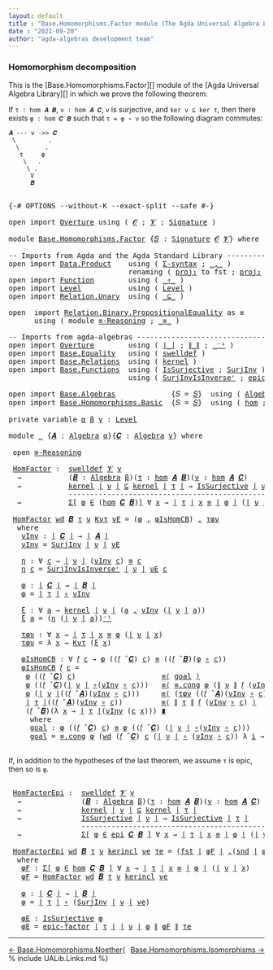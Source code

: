 ```yaml
---
layout: default
title : "Base.Homomorphisms.Factor module (The Agda Universal Algebra Library)"
date : "2021-09-20"
author: "agda-algebras development team"
---
```


### <a id="homomorphism-decomposition">Homomorphism decomposition</a>

This is the [Base.Homomorphisms.Factor][] module of the [Agda Universal Algebra Library][] in which we prove the following theorem:

If `τ : hom 𝑨 𝑩`, `ν : hom 𝑨 𝑪`, `ν` is surjective, and `ker ν ⊆ ker τ`, then there exists `φ : hom 𝑪 𝑩` such that `τ = φ ∘ ν` so the following diagram commutes:

```
𝑨 --- ν ->> 𝑪
 \         .
  \       .
   τ     φ
    \   .
     \ .
      V
      𝑩
```

<pre class="Agda">

<a id="642" class="Symbol">{-#</a> <a id="646" class="Keyword">OPTIONS</a> <a id="654" class="Pragma">--without-K</a> <a id="666" class="Pragma">--exact-split</a> <a id="680" class="Pragma">--safe</a> <a id="687" class="Symbol">#-}</a>

<a id="692" class="Keyword">open</a> <a id="697" class="Keyword">import</a> <a id="704" href="Overture.html" class="Module">Overture</a> <a id="713" class="Keyword">using</a> <a id="719" class="Symbol">(</a> <a id="721" href="Overture.Signatures.html#648" class="Generalizable">𝓞</a> <a id="723" class="Symbol">;</a> <a id="725" href="Overture.Signatures.html#650" class="Generalizable">𝓥</a> <a id="727" class="Symbol">;</a> <a id="729" href="Overture.Signatures.html#3291" class="Function">Signature</a> <a id="739" class="Symbol">)</a>

<a id="742" class="Keyword">module</a> <a id="749" href="Base.Homomorphisms.Factor.html" class="Module">Base.Homomorphisms.Factor</a> <a id="775" class="Symbol">{</a><a id="776" href="Base.Homomorphisms.Factor.html#776" class="Bound">𝑆</a> <a id="778" class="Symbol">:</a> <a id="780" href="Overture.Signatures.html#3291" class="Function">Signature</a> <a id="790" href="Overture.Signatures.html#648" class="Generalizable">𝓞</a> <a id="792" href="Overture.Signatures.html#650" class="Generalizable">𝓥</a><a id="793" class="Symbol">}</a> <a id="795" class="Keyword">where</a>

<a id="802" class="Comment">-- Imports from Agda and the Agda Standard Library ---------------------------------------</a>
<a id="893" class="Keyword">open</a> <a id="898" class="Keyword">import</a> <a id="905" href="Data.Product.html" class="Module">Data.Product</a>    <a id="921" class="Keyword">using</a> <a id="927" class="Symbol">(</a> <a id="929" href="Data.Product.html#916" class="Function">Σ-syntax</a> <a id="938" class="Symbol">;</a> <a id="940" href="Agda.Builtin.Sigma.html#236" class="InductiveConstructor Operator">_,_</a> <a id="944" class="Symbol">)</a>
                            <a id="974" class="Keyword">renaming</a> <a id="983" class="Symbol">(</a> <a id="985" href="Agda.Builtin.Sigma.html#252" class="Field">proj₁</a> <a id="991" class="Symbol">to</a> <a id="994" class="Field">fst</a> <a id="998" class="Symbol">;</a> <a id="1000" href="Agda.Builtin.Sigma.html#264" class="Field">proj₂</a> <a id="1006" class="Symbol">to</a> <a id="1009" class="Field">snd</a> <a id="1013" class="Symbol">)</a>
<a id="1015" class="Keyword">open</a> <a id="1020" class="Keyword">import</a> <a id="1027" href="Function.html" class="Module">Function</a>        <a id="1043" class="Keyword">using</a> <a id="1049" class="Symbol">(</a> <a id="1051" href="Function.Base.html#1031" class="Function Operator">_∘_</a> <a id="1055" class="Symbol">)</a>
<a id="1057" class="Keyword">open</a> <a id="1062" class="Keyword">import</a> <a id="1069" href="Level.html" class="Module">Level</a>           <a id="1085" class="Keyword">using</a> <a id="1091" class="Symbol">(</a> <a id="1093" href="Agda.Primitive.html#597" class="Postulate">Level</a> <a id="1099" class="Symbol">)</a>
<a id="1101" class="Keyword">open</a> <a id="1106" class="Keyword">import</a> <a id="1113" href="Relation.Unary.html" class="Module">Relation.Unary</a>  <a id="1129" class="Keyword">using</a> <a id="1135" class="Symbol">(</a> <a id="1137" href="Relation.Unary.html#1742" class="Function Operator">_⊆_</a> <a id="1141" class="Symbol">)</a>

<a id="1144" class="Keyword">open</a>  <a id="1150" class="Keyword">import</a> <a id="1157" href="Relation.Binary.PropositionalEquality.html" class="Module">Relation.Binary.PropositionalEquality</a> <a id="1195" class="Symbol">as</a> <a id="1198" class="Module">≡</a>
      <a id="1206" class="Keyword">using</a> <a id="1212" class="Symbol">(</a> <a id="1214" class="Keyword">module</a> <a id="1221" href="Relation.Binary.PropositionalEquality.Core.html#2708" class="Module">≡-Reasoning</a> <a id="1233" class="Symbol">;</a> <a id="1235" href="Agda.Builtin.Equality.html#151" class="Datatype Operator">_≡_</a> <a id="1239" class="Symbol">)</a>

<a id="1242" class="Comment">-- Imports from agda-algebras --------------------------------------------------------------</a>
<a id="1335" class="Keyword">open</a> <a id="1340" class="Keyword">import</a> <a id="1347" href="Overture.html" class="Module">Overture</a>        <a id="1363" class="Keyword">using</a> <a id="1369" class="Symbol">(</a> <a id="1371" href="Overture.Basic.html#4326" class="Function Operator">∣_∣</a> <a id="1375" class="Symbol">;</a> <a id="1377" href="Overture.Basic.html#4364" class="Function Operator">∥_∥</a> <a id="1381" class="Symbol">;</a> <a id="1383" href="Overture.Basic.html#4920" class="Function Operator">_⁻¹</a> <a id="1387" class="Symbol">)</a>
<a id="1389" class="Keyword">open</a> <a id="1394" class="Keyword">import</a> <a id="1401" href="Base.Equality.html" class="Module">Base.Equality</a>   <a id="1417" class="Keyword">using</a> <a id="1423" class="Symbol">(</a> <a id="1425" href="Base.Equality.Welldefined.html#2509" class="Function">swelldef</a> <a id="1434" class="Symbol">)</a>
<a id="1436" class="Keyword">open</a> <a id="1441" class="Keyword">import</a> <a id="1448" href="Base.Relations.html" class="Module">Base.Relations</a>  <a id="1464" class="Keyword">using</a> <a id="1470" class="Symbol">(</a> <a id="1472" href="Base.Relations.Discrete.html#5095" class="Function">kernel</a> <a id="1479" class="Symbol">)</a>
<a id="1481" class="Keyword">open</a> <a id="1486" class="Keyword">import</a> <a id="1493" href="Base.Functions.html" class="Module">Base.Functions</a>  <a id="1509" class="Keyword">using</a> <a id="1515" class="Symbol">(</a> <a id="1517" href="Base.Functions.Surjective.html#1715" class="Function">IsSurjective</a> <a id="1530" class="Symbol">;</a> <a id="1532" href="Base.Functions.Surjective.html#2390" class="Function">SurjInv</a> <a id="1540" class="Symbol">)</a>
                            <a id="1570" class="Keyword">using</a> <a id="1576" class="Symbol">(</a> <a id="1578" href="Base.Functions.Surjective.html#2701" class="Function">SurjInvIsInverseʳ</a> <a id="1596" class="Symbol">;</a> <a id="1598" href="Base.Functions.Surjective.html#2890" class="Function">epic-factor</a> <a id="1610" class="Symbol">)</a>

<a id="1613" class="Keyword">open</a> <a id="1618" class="Keyword">import</a> <a id="1625" href="Base.Algebras.html" class="Module">Base.Algebras</a>             <a id="1651" class="Symbol">{</a><a id="1652" class="Argument">𝑆</a> <a id="1654" class="Symbol">=</a> <a id="1656" href="Base.Homomorphisms.Factor.html#776" class="Bound">𝑆</a><a id="1657" class="Symbol">}</a>  <a id="1660" class="Keyword">using</a> <a id="1666" class="Symbol">(</a> <a id="1668" href="Base.Algebras.Basic.html#2774" class="Function">Algebra</a> <a id="1676" class="Symbol">;</a> <a id="1678" href="Base.Algebras.Basic.html#5783" class="Function Operator">_̂_</a><a id="1681" class="Symbol">)</a>
<a id="1683" class="Keyword">open</a> <a id="1688" class="Keyword">import</a> <a id="1695" href="Base.Homomorphisms.Basic.html" class="Module">Base.Homomorphisms.Basic</a>  <a id="1721" class="Symbol">{</a><a id="1722" class="Argument">𝑆</a> <a id="1724" class="Symbol">=</a> <a id="1726" href="Base.Homomorphisms.Factor.html#776" class="Bound">𝑆</a><a id="1727" class="Symbol">}</a>  <a id="1730" class="Keyword">using</a> <a id="1736" class="Symbol">(</a> <a id="1738" href="Base.Homomorphisms.Basic.html#2734" class="Function">hom</a> <a id="1742" class="Symbol">;</a> <a id="1744" href="Base.Homomorphisms.Basic.html#4290" class="Function">epi</a> <a id="1748" class="Symbol">)</a>

<a id="1751" class="Keyword">private</a> <a id="1759" class="Keyword">variable</a> <a id="1768" href="Base.Homomorphisms.Factor.html#1768" class="Generalizable">α</a> <a id="1770" href="Base.Homomorphisms.Factor.html#1770" class="Generalizable">β</a> <a id="1772" href="Base.Homomorphisms.Factor.html#1772" class="Generalizable">γ</a> <a id="1774" class="Symbol">:</a> <a id="1776" href="Agda.Primitive.html#597" class="Postulate">Level</a>

<a id="1783" class="Keyword">module</a> <a id="1790" href="Base.Homomorphisms.Factor.html#1790" class="Module">_</a> <a id="1792" class="Symbol">{</a><a id="1793" href="Base.Homomorphisms.Factor.html#1793" class="Bound">𝑨</a> <a id="1795" class="Symbol">:</a> <a id="1797" href="Base.Algebras.Basic.html#2774" class="Function">Algebra</a> <a id="1805" href="Base.Homomorphisms.Factor.html#1768" class="Generalizable">α</a><a id="1806" class="Symbol">}{</a><a id="1808" href="Base.Homomorphisms.Factor.html#1808" class="Bound">𝑪</a> <a id="1810" class="Symbol">:</a> <a id="1812" href="Base.Algebras.Basic.html#2774" class="Function">Algebra</a> <a id="1820" href="Base.Homomorphisms.Factor.html#1772" class="Generalizable">γ</a><a id="1821" class="Symbol">}</a> <a id="1823" class="Keyword">where</a>

 <a id="1831" class="Keyword">open</a> <a id="1836" href="Relation.Binary.PropositionalEquality.Core.html#2708" class="Module">≡-Reasoning</a>

 <a id="1850" href="Base.Homomorphisms.Factor.html#1850" class="Function">HomFactor</a> <a id="1860" class="Symbol">:</a>  <a id="1863" href="Base.Equality.Welldefined.html#2509" class="Function">swelldef</a> <a id="1872" href="Base.Homomorphisms.Factor.html#792" class="Bound">𝓥</a> <a id="1874" href="Base.Homomorphisms.Factor.html#1820" class="Bound">γ</a>
  <a id="1878" class="Symbol">→</a>           <a id="1890" class="Symbol">(</a><a id="1891" href="Base.Homomorphisms.Factor.html#1891" class="Bound">𝑩</a> <a id="1893" class="Symbol">:</a> <a id="1895" href="Base.Algebras.Basic.html#2774" class="Function">Algebra</a> <a id="1903" href="Base.Homomorphisms.Factor.html#1770" class="Generalizable">β</a><a id="1904" class="Symbol">)(</a><a id="1906" href="Base.Homomorphisms.Factor.html#1906" class="Bound">τ</a> <a id="1908" class="Symbol">:</a> <a id="1910" href="Base.Homomorphisms.Basic.html#2734" class="Function">hom</a> <a id="1914" href="Base.Homomorphisms.Factor.html#1793" class="Bound">𝑨</a> <a id="1916" href="Base.Homomorphisms.Factor.html#1891" class="Bound">𝑩</a><a id="1917" class="Symbol">)(</a><a id="1919" href="Base.Homomorphisms.Factor.html#1919" class="Bound">ν</a> <a id="1921" class="Symbol">:</a> <a id="1923" href="Base.Homomorphisms.Basic.html#2734" class="Function">hom</a> <a id="1927" href="Base.Homomorphisms.Factor.html#1793" class="Bound">𝑨</a> <a id="1929" href="Base.Homomorphisms.Factor.html#1808" class="Bound">𝑪</a><a id="1930" class="Symbol">)</a>
  <a id="1934" class="Symbol">→</a>           <a id="1946" href="Base.Relations.Discrete.html#5095" class="Function">kernel</a> <a id="1953" href="Overture.Basic.html#4326" class="Function Operator">∣</a> <a id="1955" href="Base.Homomorphisms.Factor.html#1919" class="Bound">ν</a> <a id="1957" href="Overture.Basic.html#4326" class="Function Operator">∣</a> <a id="1959" href="Relation.Unary.html#1742" class="Function Operator">⊆</a> <a id="1961" href="Base.Relations.Discrete.html#5095" class="Function">kernel</a> <a id="1968" href="Overture.Basic.html#4326" class="Function Operator">∣</a> <a id="1970" href="Base.Homomorphisms.Factor.html#1906" class="Bound">τ</a> <a id="1972" href="Overture.Basic.html#4326" class="Function Operator">∣</a> <a id="1974" class="Symbol">→</a> <a id="1976" href="Base.Functions.Surjective.html#1715" class="Function">IsSurjective</a> <a id="1989" href="Overture.Basic.html#4326" class="Function Operator">∣</a> <a id="1991" href="Base.Homomorphisms.Factor.html#1919" class="Bound">ν</a> <a id="1993" href="Overture.Basic.html#4326" class="Function Operator">∣</a>
              <a id="2009" class="Comment">-----------------------------------------------------</a>
  <a id="2065" class="Symbol">→</a>           <a id="2077" href="Data.Product.html#916" class="Function">Σ[</a> <a id="2080" href="Base.Homomorphisms.Factor.html#2080" class="Bound">φ</a> <a id="2082" href="Data.Product.html#916" class="Function">∈</a> <a id="2084" class="Symbol">(</a><a id="2085" href="Base.Homomorphisms.Basic.html#2734" class="Function">hom</a> <a id="2089" href="Base.Homomorphisms.Factor.html#1808" class="Bound">𝑪</a> <a id="2091" href="Base.Homomorphisms.Factor.html#1891" class="Bound">𝑩</a><a id="2092" class="Symbol">)</a><a id="2093" href="Data.Product.html#916" class="Function">]</a> <a id="2095" class="Symbol">∀</a> <a id="2097" href="Base.Homomorphisms.Factor.html#2097" class="Bound">x</a> <a id="2099" class="Symbol">→</a> <a id="2101" href="Overture.Basic.html#4326" class="Function Operator">∣</a> <a id="2103" href="Base.Homomorphisms.Factor.html#1906" class="Bound">τ</a> <a id="2105" href="Overture.Basic.html#4326" class="Function Operator">∣</a> <a id="2107" href="Base.Homomorphisms.Factor.html#2097" class="Bound">x</a> <a id="2109" href="Agda.Builtin.Equality.html#151" class="Datatype Operator">≡</a> <a id="2111" href="Overture.Basic.html#4326" class="Function Operator">∣</a> <a id="2113" href="Base.Homomorphisms.Factor.html#2080" class="Bound">φ</a> <a id="2115" href="Overture.Basic.html#4326" class="Function Operator">∣</a> <a id="2117" class="Symbol">(</a><a id="2118" href="Overture.Basic.html#4326" class="Function Operator">∣</a> <a id="2120" href="Base.Homomorphisms.Factor.html#1919" class="Bound">ν</a> <a id="2122" href="Overture.Basic.html#4326" class="Function Operator">∣</a> <a id="2124" href="Base.Homomorphisms.Factor.html#2097" class="Bound">x</a><a id="2125" class="Symbol">)</a>

 <a id="2129" href="Base.Homomorphisms.Factor.html#1850" class="Function">HomFactor</a> <a id="2139" href="Base.Homomorphisms.Factor.html#2139" class="Bound">wd</a> <a id="2142" href="Base.Homomorphisms.Factor.html#2142" class="Bound">𝑩</a> <a id="2144" href="Base.Homomorphisms.Factor.html#2144" class="Bound">τ</a> <a id="2146" href="Base.Homomorphisms.Factor.html#2146" class="Bound">ν</a> <a id="2148" href="Base.Homomorphisms.Factor.html#2148" class="Bound">Kντ</a> <a id="2152" href="Base.Homomorphisms.Factor.html#2152" class="Bound">νE</a> <a id="2155" class="Symbol">=</a> <a id="2157" class="Symbol">(</a><a id="2158" href="Base.Homomorphisms.Factor.html#2312" class="Function">φ</a> <a id="2160" href="Agda.Builtin.Sigma.html#236" class="InductiveConstructor Operator">,</a> <a id="2162" href="Base.Homomorphisms.Factor.html#2490" class="Function">φIsHomCB</a><a id="2170" class="Symbol">)</a> <a id="2172" href="Agda.Builtin.Sigma.html#236" class="InductiveConstructor Operator">,</a> <a id="2174" href="Base.Homomorphisms.Factor.html#2427" class="Function">τφν</a>
  <a id="2180" class="Keyword">where</a>
   <a id="2189" href="Base.Homomorphisms.Factor.html#2189" class="Function">νInv</a> <a id="2194" class="Symbol">:</a> <a id="2196" href="Overture.Basic.html#4326" class="Function Operator">∣</a> <a id="2198" href="Base.Homomorphisms.Factor.html#1808" class="Bound">𝑪</a> <a id="2200" href="Overture.Basic.html#4326" class="Function Operator">∣</a> <a id="2202" class="Symbol">→</a> <a id="2204" href="Overture.Basic.html#4326" class="Function Operator">∣</a> <a id="2206" href="Base.Homomorphisms.Factor.html#1793" class="Bound">𝑨</a> <a id="2208" href="Overture.Basic.html#4326" class="Function Operator">∣</a>
   <a id="2213" href="Base.Homomorphisms.Factor.html#2189" class="Function">νInv</a> <a id="2218" class="Symbol">=</a> <a id="2220" href="Base.Functions.Surjective.html#2390" class="Function">SurjInv</a> <a id="2228" href="Overture.Basic.html#4326" class="Function Operator">∣</a> <a id="2230" href="Base.Homomorphisms.Factor.html#2146" class="Bound">ν</a> <a id="2232" href="Overture.Basic.html#4326" class="Function Operator">∣</a> <a id="2234" href="Base.Homomorphisms.Factor.html#2152" class="Bound">νE</a>

   <a id="2241" href="Base.Homomorphisms.Factor.html#2241" class="Function">η</a> <a id="2243" class="Symbol">:</a> <a id="2245" class="Symbol">∀</a> <a id="2247" href="Base.Homomorphisms.Factor.html#2247" class="Bound">c</a> <a id="2249" class="Symbol">→</a> <a id="2251" href="Overture.Basic.html#4326" class="Function Operator">∣</a> <a id="2253" href="Base.Homomorphisms.Factor.html#2146" class="Bound">ν</a> <a id="2255" href="Overture.Basic.html#4326" class="Function Operator">∣</a> <a id="2257" class="Symbol">(</a><a id="2258" href="Base.Homomorphisms.Factor.html#2189" class="Function">νInv</a> <a id="2263" href="Base.Homomorphisms.Factor.html#2247" class="Bound">c</a><a id="2264" class="Symbol">)</a> <a id="2266" href="Agda.Builtin.Equality.html#151" class="Datatype Operator">≡</a> <a id="2268" href="Base.Homomorphisms.Factor.html#2247" class="Bound">c</a>
   <a id="2273" href="Base.Homomorphisms.Factor.html#2241" class="Function">η</a> <a id="2275" href="Base.Homomorphisms.Factor.html#2275" class="Bound">c</a> <a id="2277" class="Symbol">=</a> <a id="2279" href="Base.Functions.Surjective.html#2701" class="Function">SurjInvIsInverseʳ</a> <a id="2297" href="Overture.Basic.html#4326" class="Function Operator">∣</a> <a id="2299" href="Base.Homomorphisms.Factor.html#2146" class="Bound">ν</a> <a id="2301" href="Overture.Basic.html#4326" class="Function Operator">∣</a> <a id="2303" href="Base.Homomorphisms.Factor.html#2152" class="Bound">νE</a> <a id="2306" href="Base.Homomorphisms.Factor.html#2275" class="Bound">c</a>

   <a id="2312" href="Base.Homomorphisms.Factor.html#2312" class="Function">φ</a> <a id="2314" class="Symbol">:</a> <a id="2316" href="Overture.Basic.html#4326" class="Function Operator">∣</a> <a id="2318" href="Base.Homomorphisms.Factor.html#1808" class="Bound">𝑪</a> <a id="2320" href="Overture.Basic.html#4326" class="Function Operator">∣</a> <a id="2322" class="Symbol">→</a> <a id="2324" href="Overture.Basic.html#4326" class="Function Operator">∣</a> <a id="2326" href="Base.Homomorphisms.Factor.html#2142" class="Bound">𝑩</a> <a id="2328" href="Overture.Basic.html#4326" class="Function Operator">∣</a>
   <a id="2333" href="Base.Homomorphisms.Factor.html#2312" class="Function">φ</a> <a id="2335" class="Symbol">=</a> <a id="2337" href="Overture.Basic.html#4326" class="Function Operator">∣</a> <a id="2339" href="Base.Homomorphisms.Factor.html#2144" class="Bound">τ</a> <a id="2341" href="Overture.Basic.html#4326" class="Function Operator">∣</a> <a id="2343" href="Function.Base.html#1031" class="Function Operator">∘</a> <a id="2345" href="Base.Homomorphisms.Factor.html#2189" class="Function">νInv</a>

   <a id="2354" href="Base.Homomorphisms.Factor.html#2354" class="Function">ξ</a> <a id="2356" class="Symbol">:</a> <a id="2358" class="Symbol">∀</a> <a id="2360" href="Base.Homomorphisms.Factor.html#2360" class="Bound">a</a> <a id="2362" class="Symbol">→</a> <a id="2364" href="Base.Relations.Discrete.html#5095" class="Function">kernel</a> <a id="2371" href="Overture.Basic.html#4326" class="Function Operator">∣</a> <a id="2373" href="Base.Homomorphisms.Factor.html#2146" class="Bound">ν</a> <a id="2375" href="Overture.Basic.html#4326" class="Function Operator">∣</a> <a id="2377" class="Symbol">(</a><a id="2378" href="Base.Homomorphisms.Factor.html#2360" class="Bound">a</a> <a id="2380" href="Agda.Builtin.Sigma.html#236" class="InductiveConstructor Operator">,</a> <a id="2382" href="Base.Homomorphisms.Factor.html#2189" class="Function">νInv</a> <a id="2387" class="Symbol">(</a><a id="2388" href="Overture.Basic.html#4326" class="Function Operator">∣</a> <a id="2390" href="Base.Homomorphisms.Factor.html#2146" class="Bound">ν</a> <a id="2392" href="Overture.Basic.html#4326" class="Function Operator">∣</a> <a id="2394" href="Base.Homomorphisms.Factor.html#2360" class="Bound">a</a><a id="2395" class="Symbol">))</a>
   <a id="2401" href="Base.Homomorphisms.Factor.html#2354" class="Function">ξ</a> <a id="2403" href="Base.Homomorphisms.Factor.html#2403" class="Bound">a</a> <a id="2405" class="Symbol">=</a> <a id="2407" class="Symbol">(</a><a id="2408" href="Base.Homomorphisms.Factor.html#2241" class="Function">η</a> <a id="2410" class="Symbol">(</a><a id="2411" href="Overture.Basic.html#4326" class="Function Operator">∣</a> <a id="2413" href="Base.Homomorphisms.Factor.html#2146" class="Bound">ν</a> <a id="2415" href="Overture.Basic.html#4326" class="Function Operator">∣</a> <a id="2417" href="Base.Homomorphisms.Factor.html#2403" class="Bound">a</a><a id="2418" class="Symbol">))</a><a id="2420" href="Overture.Basic.html#4920" class="Function Operator">⁻¹</a>

   <a id="2427" href="Base.Homomorphisms.Factor.html#2427" class="Function">τφν</a> <a id="2431" class="Symbol">:</a> <a id="2433" class="Symbol">∀</a> <a id="2435" href="Base.Homomorphisms.Factor.html#2435" class="Bound">x</a> <a id="2437" class="Symbol">→</a> <a id="2439" href="Overture.Basic.html#4326" class="Function Operator">∣</a> <a id="2441" href="Base.Homomorphisms.Factor.html#2144" class="Bound">τ</a> <a id="2443" href="Overture.Basic.html#4326" class="Function Operator">∣</a> <a id="2445" href="Base.Homomorphisms.Factor.html#2435" class="Bound">x</a> <a id="2447" href="Agda.Builtin.Equality.html#151" class="Datatype Operator">≡</a> <a id="2449" href="Base.Homomorphisms.Factor.html#2312" class="Function">φ</a> <a id="2451" class="Symbol">(</a><a id="2452" href="Overture.Basic.html#4326" class="Function Operator">∣</a> <a id="2454" href="Base.Homomorphisms.Factor.html#2146" class="Bound">ν</a> <a id="2456" href="Overture.Basic.html#4326" class="Function Operator">∣</a> <a id="2458" href="Base.Homomorphisms.Factor.html#2435" class="Bound">x</a><a id="2459" class="Symbol">)</a>
   <a id="2464" href="Base.Homomorphisms.Factor.html#2427" class="Function">τφν</a> <a id="2468" class="Symbol">=</a> <a id="2470" class="Symbol">λ</a> <a id="2472" href="Base.Homomorphisms.Factor.html#2472" class="Bound">x</a> <a id="2474" class="Symbol">→</a> <a id="2476" href="Base.Homomorphisms.Factor.html#2148" class="Bound">Kντ</a> <a id="2480" class="Symbol">(</a><a id="2481" href="Base.Homomorphisms.Factor.html#2354" class="Function">ξ</a> <a id="2483" href="Base.Homomorphisms.Factor.html#2472" class="Bound">x</a><a id="2484" class="Symbol">)</a>

   <a id="2490" href="Base.Homomorphisms.Factor.html#2490" class="Function">φIsHomCB</a> <a id="2499" class="Symbol">:</a> <a id="2501" class="Symbol">∀</a> <a id="2503" href="Base.Homomorphisms.Factor.html#2503" class="Bound">𝑓</a> <a id="2505" href="Base.Homomorphisms.Factor.html#2505" class="Bound">c</a> <a id="2507" class="Symbol">→</a> <a id="2509" href="Base.Homomorphisms.Factor.html#2312" class="Function">φ</a> <a id="2511" class="Symbol">((</a><a id="2513" href="Base.Homomorphisms.Factor.html#2503" class="Bound">𝑓</a> <a id="2515" href="Base.Algebras.Basic.html#5783" class="Function Operator">̂</a> <a id="2517" href="Base.Homomorphisms.Factor.html#1808" class="Bound">𝑪</a><a id="2518" class="Symbol">)</a> <a id="2520" href="Base.Homomorphisms.Factor.html#2505" class="Bound">c</a><a id="2521" class="Symbol">)</a> <a id="2523" href="Agda.Builtin.Equality.html#151" class="Datatype Operator">≡</a> <a id="2525" class="Symbol">((</a><a id="2527" href="Base.Homomorphisms.Factor.html#2503" class="Bound">𝑓</a> <a id="2529" href="Base.Algebras.Basic.html#5783" class="Function Operator">̂</a> <a id="2531" href="Base.Homomorphisms.Factor.html#2142" class="Bound">𝑩</a><a id="2532" class="Symbol">)(</a><a id="2534" href="Base.Homomorphisms.Factor.html#2312" class="Function">φ</a> <a id="2536" href="Function.Base.html#1031" class="Function Operator">∘</a> <a id="2538" href="Base.Homomorphisms.Factor.html#2505" class="Bound">c</a><a id="2539" class="Symbol">))</a>
   <a id="2545" href="Base.Homomorphisms.Factor.html#2490" class="Function">φIsHomCB</a> <a id="2554" href="Base.Homomorphisms.Factor.html#2554" class="Bound">𝑓</a> <a id="2556" href="Base.Homomorphisms.Factor.html#2556" class="Bound">c</a> <a id="2558" class="Symbol">=</a>
    <a id="2564" href="Base.Homomorphisms.Factor.html#2312" class="Function">φ</a> <a id="2566" class="Symbol">((</a><a id="2568" href="Base.Homomorphisms.Factor.html#2554" class="Bound">𝑓</a> <a id="2570" href="Base.Algebras.Basic.html#5783" class="Function Operator">̂</a> <a id="2572" href="Base.Homomorphisms.Factor.html#1808" class="Bound">𝑪</a><a id="2573" class="Symbol">)</a> <a id="2575" href="Base.Homomorphisms.Factor.html#2556" class="Bound">c</a><a id="2576" class="Symbol">)</a>                    <a id="2597" href="Relation.Binary.PropositionalEquality.Core.html#2923" class="Function">≡⟨</a> <a id="2600" href="Base.Homomorphisms.Factor.html#2867" class="Function">goal</a> <a id="2605" href="Relation.Binary.PropositionalEquality.Core.html#2923" class="Function">⟩</a>
    <a id="2611" href="Base.Homomorphisms.Factor.html#2312" class="Function">φ</a> <a id="2613" class="Symbol">((</a><a id="2615" href="Base.Homomorphisms.Factor.html#2554" class="Bound">𝑓</a> <a id="2617" href="Base.Algebras.Basic.html#5783" class="Function Operator">̂</a> <a id="2619" href="Base.Homomorphisms.Factor.html#1808" class="Bound">𝑪</a><a id="2620" class="Symbol">)(</a><a id="2622" href="Overture.Basic.html#4326" class="Function Operator">∣</a> <a id="2624" href="Base.Homomorphisms.Factor.html#2146" class="Bound">ν</a> <a id="2626" href="Overture.Basic.html#4326" class="Function Operator">∣</a> <a id="2628" href="Function.Base.html#1031" class="Function Operator">∘</a><a id="2629" class="Symbol">(</a><a id="2630" href="Base.Homomorphisms.Factor.html#2189" class="Function">νInv</a> <a id="2635" href="Function.Base.html#1031" class="Function Operator">∘</a> <a id="2637" href="Base.Homomorphisms.Factor.html#2556" class="Bound">c</a><a id="2638" class="Symbol">)))</a>   <a id="2644" href="Relation.Binary.PropositionalEquality.Core.html#2923" class="Function">≡⟨</a> <a id="2647" href="Relation.Binary.PropositionalEquality.Core.html#1130" class="Function">≡.cong</a> <a id="2654" href="Base.Homomorphisms.Factor.html#2312" class="Function">φ</a> <a id="2656" class="Symbol">(</a><a id="2657" href="Overture.Basic.html#4364" class="Function Operator">∥</a> <a id="2659" href="Base.Homomorphisms.Factor.html#2146" class="Bound">ν</a> <a id="2661" href="Overture.Basic.html#4364" class="Function Operator">∥</a> <a id="2663" href="Base.Homomorphisms.Factor.html#2554" class="Bound">𝑓</a> <a id="2665" class="Symbol">(</a><a id="2666" href="Base.Homomorphisms.Factor.html#2189" class="Function">νInv</a> <a id="2671" href="Function.Base.html#1031" class="Function Operator">∘</a> <a id="2673" href="Base.Homomorphisms.Factor.html#2556" class="Bound">c</a><a id="2674" class="Symbol">))</a><a id="2676" href="Overture.Basic.html#4920" class="Function Operator">⁻¹</a> <a id="2679" href="Relation.Binary.PropositionalEquality.Core.html#2923" class="Function">⟩</a>
    <a id="2685" href="Base.Homomorphisms.Factor.html#2312" class="Function">φ</a> <a id="2687" class="Symbol">(</a><a id="2688" href="Overture.Basic.html#4326" class="Function Operator">∣</a> <a id="2690" href="Base.Homomorphisms.Factor.html#2146" class="Bound">ν</a> <a id="2692" href="Overture.Basic.html#4326" class="Function Operator">∣</a><a id="2693" class="Symbol">((</a><a id="2695" href="Base.Homomorphisms.Factor.html#2554" class="Bound">𝑓</a> <a id="2697" href="Base.Algebras.Basic.html#5783" class="Function Operator">̂</a> <a id="2699" href="Base.Homomorphisms.Factor.html#1793" class="Bound">𝑨</a><a id="2700" class="Symbol">)(</a><a id="2702" href="Base.Homomorphisms.Factor.html#2189" class="Function">νInv</a> <a id="2707" href="Function.Base.html#1031" class="Function Operator">∘</a> <a id="2709" href="Base.Homomorphisms.Factor.html#2556" class="Bound">c</a><a id="2710" class="Symbol">)))</a>     <a id="2718" href="Relation.Binary.PropositionalEquality.Core.html#2923" class="Function">≡⟨</a> <a id="2721" class="Symbol">(</a><a id="2722" href="Base.Homomorphisms.Factor.html#2427" class="Function">τφν</a> <a id="2726" class="Symbol">((</a><a id="2728" href="Base.Homomorphisms.Factor.html#2554" class="Bound">𝑓</a> <a id="2730" href="Base.Algebras.Basic.html#5783" class="Function Operator">̂</a> <a id="2732" href="Base.Homomorphisms.Factor.html#1793" class="Bound">𝑨</a><a id="2733" class="Symbol">)(</a><a id="2735" href="Base.Homomorphisms.Factor.html#2189" class="Function">νInv</a> <a id="2740" href="Function.Base.html#1031" class="Function Operator">∘</a> <a id="2742" href="Base.Homomorphisms.Factor.html#2556" class="Bound">c</a><a id="2743" class="Symbol">)))</a><a id="2746" href="Overture.Basic.html#4920" class="Function Operator">⁻¹</a> <a id="2749" href="Relation.Binary.PropositionalEquality.Core.html#2923" class="Function">⟩</a>
    <a id="2755" href="Overture.Basic.html#4326" class="Function Operator">∣</a> <a id="2757" href="Base.Homomorphisms.Factor.html#2144" class="Bound">τ</a> <a id="2759" href="Overture.Basic.html#4326" class="Function Operator">∣</a><a id="2760" class="Symbol">((</a><a id="2762" href="Base.Homomorphisms.Factor.html#2554" class="Bound">𝑓</a> <a id="2764" href="Base.Algebras.Basic.html#5783" class="Function Operator">̂</a> <a id="2766" href="Base.Homomorphisms.Factor.html#1793" class="Bound">𝑨</a><a id="2767" class="Symbol">)(</a><a id="2769" href="Base.Homomorphisms.Factor.html#2189" class="Function">νInv</a> <a id="2774" href="Function.Base.html#1031" class="Function Operator">∘</a> <a id="2776" href="Base.Homomorphisms.Factor.html#2556" class="Bound">c</a><a id="2777" class="Symbol">))</a>         <a id="2788" href="Relation.Binary.PropositionalEquality.Core.html#2923" class="Function">≡⟨</a> <a id="2791" href="Overture.Basic.html#4364" class="Function Operator">∥</a> <a id="2793" href="Base.Homomorphisms.Factor.html#2144" class="Bound">τ</a> <a id="2795" href="Overture.Basic.html#4364" class="Function Operator">∥</a> <a id="2797" href="Base.Homomorphisms.Factor.html#2554" class="Bound">𝑓</a> <a id="2799" class="Symbol">(</a><a id="2800" href="Base.Homomorphisms.Factor.html#2189" class="Function">νInv</a> <a id="2805" href="Function.Base.html#1031" class="Function Operator">∘</a> <a id="2807" href="Base.Homomorphisms.Factor.html#2556" class="Bound">c</a><a id="2808" class="Symbol">)</a> <a id="2810" href="Relation.Binary.PropositionalEquality.Core.html#2923" class="Function">⟩</a>
    <a id="2816" class="Symbol">(</a><a id="2817" href="Base.Homomorphisms.Factor.html#2554" class="Bound">𝑓</a> <a id="2819" href="Base.Algebras.Basic.html#5783" class="Function Operator">̂</a> <a id="2821" href="Base.Homomorphisms.Factor.html#2142" class="Bound">𝑩</a><a id="2822" class="Symbol">)(λ</a> <a id="2826" href="Base.Homomorphisms.Factor.html#2826" class="Bound">x</a> <a id="2828" class="Symbol">→</a> <a id="2830" href="Overture.Basic.html#4326" class="Function Operator">∣</a> <a id="2832" href="Base.Homomorphisms.Factor.html#2144" class="Bound">τ</a> <a id="2834" href="Overture.Basic.html#4326" class="Function Operator">∣</a><a id="2835" class="Symbol">(</a><a id="2836" href="Base.Homomorphisms.Factor.html#2189" class="Function">νInv</a> <a id="2841" class="Symbol">(</a><a id="2842" href="Base.Homomorphisms.Factor.html#2556" class="Bound">c</a> <a id="2844" href="Base.Homomorphisms.Factor.html#2826" class="Bound">x</a><a id="2845" class="Symbol">)))</a> <a id="2849" href="Relation.Binary.PropositionalEquality.Core.html#3105" class="Function Operator">∎</a>
     <a id="2856" class="Keyword">where</a>
     <a id="2867" href="Base.Homomorphisms.Factor.html#2867" class="Function">goal</a> <a id="2872" class="Symbol">:</a> <a id="2874" href="Base.Homomorphisms.Factor.html#2312" class="Function">φ</a> <a id="2876" class="Symbol">((</a><a id="2878" href="Base.Homomorphisms.Factor.html#2554" class="Bound">𝑓</a> <a id="2880" href="Base.Algebras.Basic.html#5783" class="Function Operator">̂</a> <a id="2882" href="Base.Homomorphisms.Factor.html#1808" class="Bound">𝑪</a><a id="2883" class="Symbol">)</a> <a id="2885" href="Base.Homomorphisms.Factor.html#2556" class="Bound">c</a><a id="2886" class="Symbol">)</a> <a id="2888" href="Agda.Builtin.Equality.html#151" class="Datatype Operator">≡</a> <a id="2890" href="Base.Homomorphisms.Factor.html#2312" class="Function">φ</a> <a id="2892" class="Symbol">((</a><a id="2894" href="Base.Homomorphisms.Factor.html#2554" class="Bound">𝑓</a> <a id="2896" href="Base.Algebras.Basic.html#5783" class="Function Operator">̂</a> <a id="2898" href="Base.Homomorphisms.Factor.html#1808" class="Bound">𝑪</a><a id="2899" class="Symbol">)</a> <a id="2901" class="Symbol">(</a><a id="2902" href="Overture.Basic.html#4326" class="Function Operator">∣</a> <a id="2904" href="Base.Homomorphisms.Factor.html#2146" class="Bound">ν</a> <a id="2906" href="Overture.Basic.html#4326" class="Function Operator">∣</a> <a id="2908" href="Function.Base.html#1031" class="Function Operator">∘</a><a id="2909" class="Symbol">(</a><a id="2910" href="Base.Homomorphisms.Factor.html#2189" class="Function">νInv</a> <a id="2915" href="Function.Base.html#1031" class="Function Operator">∘</a> <a id="2917" href="Base.Homomorphisms.Factor.html#2556" class="Bound">c</a><a id="2918" class="Symbol">)))</a>
     <a id="2927" href="Base.Homomorphisms.Factor.html#2867" class="Function">goal</a> <a id="2932" class="Symbol">=</a> <a id="2934" href="Relation.Binary.PropositionalEquality.Core.html#1130" class="Function">≡.cong</a> <a id="2941" href="Base.Homomorphisms.Factor.html#2312" class="Function">φ</a> <a id="2943" class="Symbol">(</a><a id="2944" href="Base.Homomorphisms.Factor.html#2139" class="Bound">wd</a> <a id="2947" class="Symbol">(</a><a id="2948" href="Base.Homomorphisms.Factor.html#2554" class="Bound">𝑓</a> <a id="2950" href="Base.Algebras.Basic.html#5783" class="Function Operator">̂</a> <a id="2952" href="Base.Homomorphisms.Factor.html#1808" class="Bound">𝑪</a><a id="2953" class="Symbol">)</a> <a id="2955" href="Base.Homomorphisms.Factor.html#2556" class="Bound">c</a> <a id="2957" class="Symbol">(</a><a id="2958" href="Overture.Basic.html#4326" class="Function Operator">∣</a> <a id="2960" href="Base.Homomorphisms.Factor.html#2146" class="Bound">ν</a> <a id="2962" href="Overture.Basic.html#4326" class="Function Operator">∣</a> <a id="2964" href="Function.Base.html#1031" class="Function Operator">∘</a> <a id="2966" class="Symbol">(</a><a id="2967" href="Base.Homomorphisms.Factor.html#2189" class="Function">νInv</a> <a id="2972" href="Function.Base.html#1031" class="Function Operator">∘</a> <a id="2974" href="Base.Homomorphisms.Factor.html#2556" class="Bound">c</a><a id="2975" class="Symbol">))</a> <a id="2978" class="Symbol">λ</a> <a id="2980" href="Base.Homomorphisms.Factor.html#2980" class="Bound">i</a> <a id="2982" class="Symbol">→</a> <a id="2984" class="Symbol">(</a><a id="2985" href="Base.Homomorphisms.Factor.html#2241" class="Function">η</a> <a id="2987" class="Symbol">(</a><a id="2988" href="Base.Homomorphisms.Factor.html#2556" class="Bound">c</a> <a id="2990" href="Base.Homomorphisms.Factor.html#2980" class="Bound">i</a><a id="2991" class="Symbol">))</a><a id="2993" href="Overture.Basic.html#4920" class="Function Operator">⁻¹</a><a id="2995" class="Symbol">)</a>

</pre>

If, in addition to the hypotheses of the last theorem, we assume `τ` is epic, then so is `φ`.

<pre class="Agda">

 <a id="3120" href="Base.Homomorphisms.Factor.html#3120" class="Function">HomFactorEpi</a> <a id="3133" class="Symbol">:</a>  <a id="3136" href="Base.Equality.Welldefined.html#2509" class="Function">swelldef</a> <a id="3145" href="Base.Homomorphisms.Factor.html#792" class="Bound">𝓥</a> <a id="3147" href="Base.Homomorphisms.Factor.html#1820" class="Bound">γ</a>
  <a id="3151" class="Symbol">→</a>              <a id="3166" class="Symbol">(</a><a id="3167" href="Base.Homomorphisms.Factor.html#3167" class="Bound">𝑩</a> <a id="3169" class="Symbol">:</a> <a id="3171" href="Base.Algebras.Basic.html#2774" class="Function">Algebra</a> <a id="3179" href="Base.Homomorphisms.Factor.html#1770" class="Generalizable">β</a><a id="3180" class="Symbol">)(</a><a id="3182" href="Base.Homomorphisms.Factor.html#3182" class="Bound">τ</a> <a id="3184" class="Symbol">:</a> <a id="3186" href="Base.Homomorphisms.Basic.html#2734" class="Function">hom</a> <a id="3190" href="Base.Homomorphisms.Factor.html#1793" class="Bound">𝑨</a> <a id="3192" href="Base.Homomorphisms.Factor.html#3167" class="Bound">𝑩</a><a id="3193" class="Symbol">)(</a><a id="3195" href="Base.Homomorphisms.Factor.html#3195" class="Bound">ν</a> <a id="3197" class="Symbol">:</a> <a id="3199" href="Base.Homomorphisms.Basic.html#2734" class="Function">hom</a> <a id="3203" href="Base.Homomorphisms.Factor.html#1793" class="Bound">𝑨</a> <a id="3205" href="Base.Homomorphisms.Factor.html#1808" class="Bound">𝑪</a><a id="3206" class="Symbol">)</a>
  <a id="3210" class="Symbol">→</a>              <a id="3225" href="Base.Relations.Discrete.html#5095" class="Function">kernel</a> <a id="3232" href="Overture.Basic.html#4326" class="Function Operator">∣</a> <a id="3234" href="Base.Homomorphisms.Factor.html#3195" class="Bound">ν</a> <a id="3236" href="Overture.Basic.html#4326" class="Function Operator">∣</a> <a id="3238" href="Relation.Unary.html#1742" class="Function Operator">⊆</a> <a id="3240" href="Base.Relations.Discrete.html#5095" class="Function">kernel</a> <a id="3247" href="Overture.Basic.html#4326" class="Function Operator">∣</a> <a id="3249" href="Base.Homomorphisms.Factor.html#3182" class="Bound">τ</a> <a id="3251" href="Overture.Basic.html#4326" class="Function Operator">∣</a>
  <a id="3255" class="Symbol">→</a>              <a id="3270" href="Base.Functions.Surjective.html#1715" class="Function">IsSurjective</a> <a id="3283" href="Overture.Basic.html#4326" class="Function Operator">∣</a> <a id="3285" href="Base.Homomorphisms.Factor.html#3195" class="Bound">ν</a> <a id="3287" href="Overture.Basic.html#4326" class="Function Operator">∣</a> <a id="3289" class="Symbol">→</a> <a id="3291" href="Base.Functions.Surjective.html#1715" class="Function">IsSurjective</a> <a id="3304" href="Overture.Basic.html#4326" class="Function Operator">∣</a> <a id="3306" href="Base.Homomorphisms.Factor.html#3182" class="Bound">τ</a> <a id="3308" href="Overture.Basic.html#4326" class="Function Operator">∣</a>
                 <a id="3327" class="Comment">---------------------------------------------</a>
  <a id="3375" class="Symbol">→</a>              <a id="3390" href="Data.Product.html#916" class="Function">Σ[</a> <a id="3393" href="Base.Homomorphisms.Factor.html#3393" class="Bound">φ</a> <a id="3395" href="Data.Product.html#916" class="Function">∈</a> <a id="3397" href="Base.Homomorphisms.Basic.html#4290" class="Function">epi</a> <a id="3401" href="Base.Homomorphisms.Factor.html#1808" class="Bound">𝑪</a> <a id="3403" href="Base.Homomorphisms.Factor.html#3167" class="Bound">𝑩</a> <a id="3405" href="Data.Product.html#916" class="Function">]</a> <a id="3407" class="Symbol">∀</a> <a id="3409" href="Base.Homomorphisms.Factor.html#3409" class="Bound">x</a> <a id="3411" class="Symbol">→</a> <a id="3413" href="Overture.Basic.html#4326" class="Function Operator">∣</a> <a id="3415" href="Base.Homomorphisms.Factor.html#3182" class="Bound">τ</a> <a id="3417" href="Overture.Basic.html#4326" class="Function Operator">∣</a> <a id="3419" href="Base.Homomorphisms.Factor.html#3409" class="Bound">x</a> <a id="3421" href="Agda.Builtin.Equality.html#151" class="Datatype Operator">≡</a> <a id="3423" href="Overture.Basic.html#4326" class="Function Operator">∣</a> <a id="3425" href="Base.Homomorphisms.Factor.html#3393" class="Bound">φ</a> <a id="3427" href="Overture.Basic.html#4326" class="Function Operator">∣</a> <a id="3429" class="Symbol">(</a><a id="3430" href="Overture.Basic.html#4326" class="Function Operator">∣</a> <a id="3432" href="Base.Homomorphisms.Factor.html#3195" class="Bound">ν</a> <a id="3434" href="Overture.Basic.html#4326" class="Function Operator">∣</a> <a id="3436" href="Base.Homomorphisms.Factor.html#3409" class="Bound">x</a><a id="3437" class="Symbol">)</a>

 <a id="3441" href="Base.Homomorphisms.Factor.html#3120" class="Function">HomFactorEpi</a> <a id="3454" href="Base.Homomorphisms.Factor.html#3454" class="Bound">wd</a> <a id="3457" href="Base.Homomorphisms.Factor.html#3457" class="Bound">𝑩</a> <a id="3459" href="Base.Homomorphisms.Factor.html#3459" class="Bound">τ</a> <a id="3461" href="Base.Homomorphisms.Factor.html#3461" class="Bound">ν</a> <a id="3463" href="Base.Homomorphisms.Factor.html#3463" class="Bound">kerincl</a> <a id="3471" href="Base.Homomorphisms.Factor.html#3471" class="Bound">νe</a> <a id="3474" href="Base.Homomorphisms.Factor.html#3474" class="Bound">τe</a> <a id="3477" class="Symbol">=</a> <a id="3479" class="Symbol">(</a><a id="3480" href="Base.Homomorphisms.Factor.html#994" class="Field">fst</a> <a id="3484" href="Overture.Basic.html#4326" class="Function Operator">∣</a> <a id="3486" href="Base.Homomorphisms.Factor.html#3530" class="Function">φF</a> <a id="3489" href="Overture.Basic.html#4326" class="Function Operator">∣</a> <a id="3491" href="Agda.Builtin.Sigma.html#236" class="InductiveConstructor Operator">,</a><a id="3492" class="Symbol">(</a><a id="3493" href="Base.Homomorphisms.Factor.html#1009" class="Field">snd</a> <a id="3497" href="Overture.Basic.html#4326" class="Function Operator">∣</a> <a id="3499" href="Base.Homomorphisms.Factor.html#3530" class="Function">φF</a> <a id="3502" href="Overture.Basic.html#4326" class="Function Operator">∣</a> <a id="3504" href="Agda.Builtin.Sigma.html#236" class="InductiveConstructor Operator">,</a> <a id="3506" href="Base.Homomorphisms.Factor.html#3682" class="Function">φE</a><a id="3508" class="Symbol">))</a><a id="3510" href="Agda.Builtin.Sigma.html#236" class="InductiveConstructor Operator">,</a> <a id="3512" href="Overture.Basic.html#4364" class="Function Operator">∥</a> <a id="3514" href="Base.Homomorphisms.Factor.html#3530" class="Function">φF</a> <a id="3517" href="Overture.Basic.html#4364" class="Function Operator">∥</a>
  <a id="3521" class="Keyword">where</a>
   <a id="3530" href="Base.Homomorphisms.Factor.html#3530" class="Function">φF</a> <a id="3533" class="Symbol">:</a> <a id="3535" href="Data.Product.html#916" class="Function">Σ[</a> <a id="3538" href="Base.Homomorphisms.Factor.html#3538" class="Bound">φ</a> <a id="3540" href="Data.Product.html#916" class="Function">∈</a> <a id="3542" href="Base.Homomorphisms.Basic.html#2734" class="Function">hom</a> <a id="3546" href="Base.Homomorphisms.Factor.html#1808" class="Bound">𝑪</a> <a id="3548" href="Base.Homomorphisms.Factor.html#3457" class="Bound">𝑩</a> <a id="3550" href="Data.Product.html#916" class="Function">]</a> <a id="3552" class="Symbol">∀</a> <a id="3554" href="Base.Homomorphisms.Factor.html#3554" class="Bound">x</a> <a id="3556" class="Symbol">→</a> <a id="3558" href="Overture.Basic.html#4326" class="Function Operator">∣</a> <a id="3560" href="Base.Homomorphisms.Factor.html#3459" class="Bound">τ</a> <a id="3562" href="Overture.Basic.html#4326" class="Function Operator">∣</a> <a id="3564" href="Base.Homomorphisms.Factor.html#3554" class="Bound">x</a> <a id="3566" href="Agda.Builtin.Equality.html#151" class="Datatype Operator">≡</a> <a id="3568" href="Overture.Basic.html#4326" class="Function Operator">∣</a> <a id="3570" href="Base.Homomorphisms.Factor.html#3538" class="Bound">φ</a> <a id="3572" href="Overture.Basic.html#4326" class="Function Operator">∣</a> <a id="3574" class="Symbol">(</a><a id="3575" href="Overture.Basic.html#4326" class="Function Operator">∣</a> <a id="3577" href="Base.Homomorphisms.Factor.html#3461" class="Bound">ν</a> <a id="3579" href="Overture.Basic.html#4326" class="Function Operator">∣</a> <a id="3581" href="Base.Homomorphisms.Factor.html#3554" class="Bound">x</a><a id="3582" class="Symbol">)</a>
   <a id="3587" href="Base.Homomorphisms.Factor.html#3530" class="Function">φF</a> <a id="3590" class="Symbol">=</a> <a id="3592" href="Base.Homomorphisms.Factor.html#1850" class="Function">HomFactor</a> <a id="3602" href="Base.Homomorphisms.Factor.html#3454" class="Bound">wd</a> <a id="3605" href="Base.Homomorphisms.Factor.html#3457" class="Bound">𝑩</a> <a id="3607" href="Base.Homomorphisms.Factor.html#3459" class="Bound">τ</a> <a id="3609" href="Base.Homomorphisms.Factor.html#3461" class="Bound">ν</a> <a id="3611" href="Base.Homomorphisms.Factor.html#3463" class="Bound">kerincl</a> <a id="3619" href="Base.Homomorphisms.Factor.html#3471" class="Bound">νe</a>

   <a id="3626" href="Base.Homomorphisms.Factor.html#3626" class="Function">φ</a> <a id="3628" class="Symbol">:</a> <a id="3630" href="Overture.Basic.html#4326" class="Function Operator">∣</a> <a id="3632" href="Base.Homomorphisms.Factor.html#1808" class="Bound">𝑪</a> <a id="3634" href="Overture.Basic.html#4326" class="Function Operator">∣</a> <a id="3636" class="Symbol">→</a> <a id="3638" href="Overture.Basic.html#4326" class="Function Operator">∣</a> <a id="3640" href="Base.Homomorphisms.Factor.html#3457" class="Bound">𝑩</a> <a id="3642" href="Overture.Basic.html#4326" class="Function Operator">∣</a>
   <a id="3647" href="Base.Homomorphisms.Factor.html#3626" class="Function">φ</a> <a id="3649" class="Symbol">=</a> <a id="3651" href="Overture.Basic.html#4326" class="Function Operator">∣</a> <a id="3653" href="Base.Homomorphisms.Factor.html#3459" class="Bound">τ</a> <a id="3655" href="Overture.Basic.html#4326" class="Function Operator">∣</a> <a id="3657" href="Function.Base.html#1031" class="Function Operator">∘</a> <a id="3659" class="Symbol">(</a><a id="3660" href="Base.Functions.Surjective.html#2390" class="Function">SurjInv</a> <a id="3668" href="Overture.Basic.html#4326" class="Function Operator">∣</a> <a id="3670" href="Base.Homomorphisms.Factor.html#3461" class="Bound">ν</a> <a id="3672" href="Overture.Basic.html#4326" class="Function Operator">∣</a> <a id="3674" href="Base.Homomorphisms.Factor.html#3471" class="Bound">νe</a><a id="3676" class="Symbol">)</a>

   <a id="3682" href="Base.Homomorphisms.Factor.html#3682" class="Function">φE</a> <a id="3685" class="Symbol">:</a> <a id="3687" href="Base.Functions.Surjective.html#1715" class="Function">IsSurjective</a> <a id="3700" href="Base.Homomorphisms.Factor.html#3626" class="Function">φ</a>
   <a id="3705" href="Base.Homomorphisms.Factor.html#3682" class="Function">φE</a> <a id="3708" class="Symbol">=</a> <a id="3710" href="Base.Functions.Surjective.html#2890" class="Function">epic-factor</a> <a id="3722" href="Overture.Basic.html#4326" class="Function Operator">∣</a> <a id="3724" href="Base.Homomorphisms.Factor.html#3459" class="Bound">τ</a> <a id="3726" href="Overture.Basic.html#4326" class="Function Operator">∣</a> <a id="3728" href="Overture.Basic.html#4326" class="Function Operator">∣</a> <a id="3730" href="Base.Homomorphisms.Factor.html#3461" class="Bound">ν</a> <a id="3732" href="Overture.Basic.html#4326" class="Function Operator">∣</a> <a id="3734" href="Base.Homomorphisms.Factor.html#3626" class="Function">φ</a> <a id="3736" href="Overture.Basic.html#4364" class="Function Operator">∥</a> <a id="3738" href="Base.Homomorphisms.Factor.html#3530" class="Function">φF</a> <a id="3741" href="Overture.Basic.html#4364" class="Function Operator">∥</a> <a id="3743" href="Base.Homomorphisms.Factor.html#3474" class="Bound">τe</a>
</pre>

--------------------------------------

<span style="float:left;">[← Base.Homomorphisms.Noether](Base.Homomorphisms.Noether.html)</span>
<span style="float:right;">[Base.Homomorphisms.Isomorphisms →](Base.Homomorphisms.Isomorphisms.html)</span>

{% include UALib.Links.md %}
